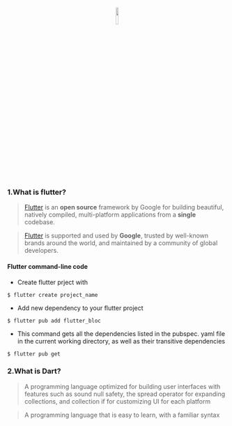 <br/>
<p align="center">
    <img src="https://logowik.com/content/uploads/images/flutter5786.jpg" width="10%" />
</p>

### 1.What is flutter?

> [Flutter](https://flutter.dev/) is an **open source** framework by Google for building beautiful, natively compiled, multi-platform applications from a **single** codebase.

> [Flutter](https://flutter.dev/) is supported and used by **Google**, trusted by well-known brands around the world, and maintained by a community of global developers.

 #### Flutter command-line code
 
 - Create flutter prject with 
 ```shell 
 $ flutter create project_name
 ```
 - Add new dependency to your flutter project 
 ```shell 
 $ flutter pub add flutter_bloc
 ```
 
 - This command gets all the dependencies listed in the pubspec. yaml file in the current working directory, as well as their transitive dependencies 
 ```shell 
 $ flutter pub get
 ```

### 2.What is Dart?

> A programming language optimized for building user interfaces with features such as sound null safety, the spread operator for expanding collections, and collection if for customizing UI for each platform

> A programming language that is easy to learn, with a familiar syntax
